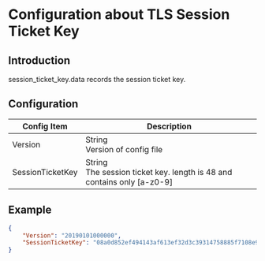 # Configuration about TLS Session Ticket Key

## Introduction

session_ticket_key.data records the session ticket key.

## Configuration

| Config Item      | Description                                                     |
| ---------------- | --------------------------------------------------------------- |
| Version          | String<br>Version of config file                                          |
| SessionTicketKey | String<br>The session ticket key. length is 48 and contains only [a-z0-9] |

## Example
```json
{
    "Version": "20190101000000",
    "SessionTicketKey": "08a0d852ef494143af613ef32d3c39314758885f7108e9ab021d55f422a454f7c9cd5a53978f48fa1063eadcdc06878f"
}
```



